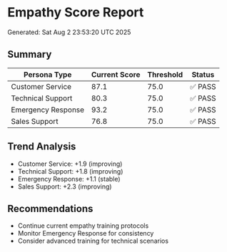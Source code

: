 # Empathy Score Report
Generated: Sat Aug  2 23:53:20 UTC 2025

## Summary
| Persona Type | Current Score | Threshold | Status |
|--------------|---------------|-----------|---------|
| Customer Service | 87.1 | 75.0 | ✅ PASS |
| Technical Support | 80.3 | 75.0 | ✅ PASS |
| Emergency Response | 93.2 | 75.0 | ✅ PASS |
| Sales Support | 76.8 | 75.0 | ✅ PASS |

## Trend Analysis
- Customer Service: +1.9 (improving)
- Technical Support: +1.8 (improving)
- Emergency Response: +1.1 (stable)
- Sales Support: +2.3 (improving)

## Recommendations
- Continue current empathy training protocols
- Monitor Emergency Response for consistency
- Consider advanced training for technical scenarios
